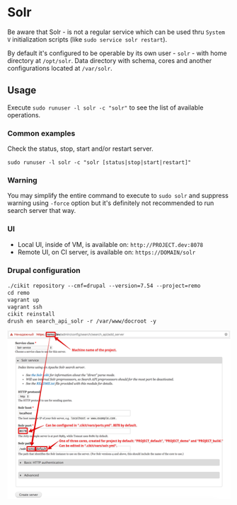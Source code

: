 # Solr

Be aware that Solr - is not a regular service which can be used thru `System V` initialization scripts (like `sudo service solr restart`).

By default it's configured to be operable by its own user - `solr` - with home directory at `/opt/solr`. Data directory with schema, cores and another configurations located at `/var/solr`.

## Usage

Execute `sudo runuser -l solr -c "solr"` to see the list of available operations.

### Common examples

Check the status, stop, start and/or restart server.

```shell
sudo runuser -l solr -c "solr [status|stop|start|restart]"
```

### Warning

You may simplify the entire command to execute to `sudo solr` and suppress warning using `-force` option but it's definitely not recommended to run search server that way.

### UI

- Local UI, inside of VM, is available on: `http://PROJECT.dev:8078`
- Remote UI, on CI server, is available on: `https://DOMAIN/solr`


### Drupal configuration

```shell
./cikit repository --cmf=drupal --version=7.54 --project=remo
cd remo
vagrant up
vagrant ssh
cikit reinstall
drush en search_api_solr -r /var/www/docroot -y
```

![Drupal 7 Solr server creation](images/cikit_solr_drupal7.png)
